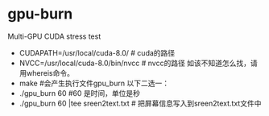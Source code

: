 # gpu-burn
Multi-GPU CUDA stress test
- CUDAPATH=/usr/local/cuda-8.0/ # cuda的路径
- NVCC=/usr/local/cuda-8.0/bin/nvcc # nvcc的路径   如该不知道怎么找，请用whereis命令。
- make #会产生执行文件gpu_burn
以下二选一：
- ./gpu_burn 60    #60 是时间，单位是秒
- ./gpu_burn 60 |tee sreen2text.txt  # 把屏幕信息写入到sreen2text.txt文件中

